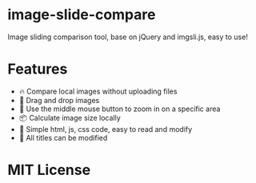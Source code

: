 # image-slide-compare

Image sliding comparison tool, base on jQuery and imgsli.js, easy to use!

# Features

- 🔥 Compare local images without uploading files
- 🌟 Drag and drop images
- 🎨 Use the middle mouse button to zoom in on a specific area
- 📦 Calculate image size locally
- 🎁 Simple html, js, css code, easy to read and modify
- 🧩 All titles can be modified

# MIT License
